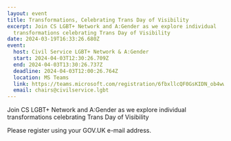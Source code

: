 ```yaml
---
layout: event
title: Transformations, Celebrating Trans Day of Visibility
excerpt: Join CS LGBT+ Network and A:Gender as we explore individual
  transformations celebrating Trans Day of Visibility
date: 2024-03-19T16:33:26.680Z
event:
  host: Civil Service LGBT+ Network & A:Gender
  start: 2024-04-03T12:30:26.709Z
  end: 2024-04-03T13:30:26.737Z
  deadline: 2024-04-03T12:00:26.764Z
  location: MS Teams
  link: https://teams.microsoft.com/registration/6fbxllcQF0GsKIDN_ob4ww,jKjwYuzLq0uNQvGHO951ew,3PmgqFnC-EK_zymmMrQtmA,AfxvAPgQXUC07V1ETZWPhg,s9MzOY4vWECkQalbvh9Gvg,igCx1YbL-UiXMxNoQMg9CA?mode=read&tenantId=96f1f6e9-1057-4117-ac28-80cdfe86f8c3
  email: chairs@civilservice.lgbt
---
```

Join CS LGBT+ Network and A:Gender as we explore individual transformations celebrating Trans Day of Visibility

P﻿lease register using your GOV.UK e-mail address.